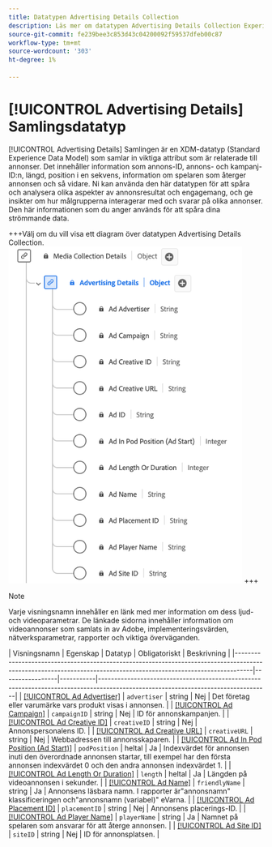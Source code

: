 ```yaml
---
title: Datatypen Advertising Details Collection
description: Läs mer om datatypen Advertising Details Collection Experience Data Model (XDM).
source-git-commit: fe239bee3c853d43c04200092f59537dfeb00c87
workflow-type: tm+mt
source-wordcount: '303'
ht-degree: 1%

---
```


# [!UICONTROL Advertising Details] Samlingsdatatyp

[!UICONTROL Advertising Details] Samlingen är en XDM-datatyp (Standard Experience Data Model) som samlar in viktiga attribut som är relaterade till annonser. Det innehåller information som annons-ID, annons- och kampanj-ID:n, längd, position i en sekvens, information om spelaren som återger annonsen och så vidare. Ni kan använda den här datatypen för att spåra och analysera olika aspekter av annonsresultat och engagemang, och ge insikter om hur målgrupperna interagerar med och svarar på olika annonser. Den här informationen som du anger används för att spåra dina strömmande data.

+++Välj om du vill visa ett diagram över datatypen Advertising Details Collection.
![Ett diagram över datatypen Advertising Details Collection.](../images/data-types/advertising-details-collection.png)
+++

>[!NOTE]
>
>Varje visningsnamn innehåller en länk med mer information om dess ljud- och videoparametrar. De länkade sidorna innehåller information om videoannonser som samlats in av Adobe, implementeringsvärden, nätverksparametrar, rapporter och viktiga överväganden.

| Visningsnamn | Egenskap | Datatyp | Obligatoriskt | Beskrivning |
|-----------------------------------------------------------------------------------------------------------------------------------------------------------------|-----------------|-----------|----------------------------------------------------------------------------------------------------------------------------------|
| [[!UICONTROL Ad Advertiser]](https://experienceleague.adobe.com/docs/media-analytics/using/implementation/variables/ad-parameters.html#advertiser) | `advertiser` | string | Nej | Det företag eller varumärke vars produkt visas i annonsen. |
| [[!UICONTROL Ad Campaign]](https://experienceleague.adobe.com/docs/media-analytics/using/implementation/variables/ad-parameters.html#campaign-id) | `campaignID` | string | Nej | ID för annonskampanjen. |
| [[!UICONTROL Ad Creative ID]](https://experienceleague.adobe.com/docs/media-analytics/using/implementation/variables/ad-parameters.html#creative-id) | `creativeID` | string | Nej | Annonspersonalens ID. |
| [[!UICONTROL Ad Creative URL]](https://experienceleague.adobe.com/docs/media-analytics/using/implementation/variables/ad-parameters.html#creative-url) | `creativeURL` | string | Nej | Webbadressen till annonsskaparen. |
| [[!UICONTROL Ad In Pod Position (Ad Start)]](https://experienceleague.adobe.com/docs/media-analytics/using/implementation/variables/ad-parameters.html#ad-start) | `podPosition` | heltal | Ja | Indexvärdet för annonsen inuti den överordnade annonsen startar, till exempel har den första annonsen indexvärdet 0 och den andra annonsen indexvärdet 1. |
| [[!UICONTROL Ad Length Or Duration]](https://experienceleague.adobe.com/docs/media-analytics/using/implementation/variables/ad-parameters.html#ad-length) | `length` | heltal | Ja | Längden på videoannonsen i sekunder. |
| [[!UICONTROL Ad Name]](https://experienceleague.adobe.com/docs/media-analytics/using/implementation/variables/ad-parameters.html#ad-name) | `friendlyName` | string | Ja | Annonsens läsbara namn. I rapporter är&quot;annonsnamn&quot; klassificeringen och&quot;annonsnamn (variabel)&quot; eVarna. |
| [[!UICONTROL Ad Placement ID]](https://experienceleague.adobe.com/docs/media-analytics/using/implementation/variables/ad-parameters.html#placement-id) | `placementID` | string | Nej | Annonsens placerings-ID. |
| [[!UICONTROL Ad Player Name]](https://experienceleague.adobe.com/docs/media-analytics/using/implementation/variables/ad-parameters.html#ad-player-name) | `playerName` | string | Ja | Namnet på spelaren som ansvarar för att återge annonsen. |
| [[!UICONTROL Ad Site ID]](https://experienceleague.adobe.com/docs/media-analytics/using/implementation/variables/ad-parameters.html#site-id) | `siteID` | string | Nej | ID för annonsplatsen. |

